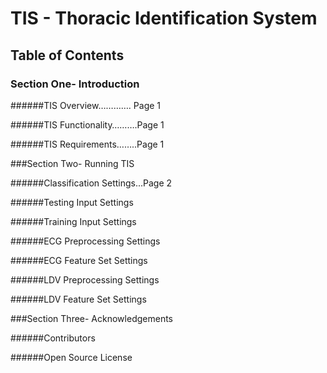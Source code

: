# TIS - Thoracic Identification System

## Table of Contents

### Section One- Introduction

######TIS Overview…………. Page 1

######TIS Functionality……….Page 1

######TIS Requirements……..Page 1

###Section Two- Running TIS

######Classification Settings...Page 2

######Testing Input Settings

######Training Input Settings

######ECG Preprocessing Settings

######ECG Feature Set Settings

######LDV Preprocessing Settings

######LDV Feature Set Settings

###Section Three- Acknowledgements

######Contributors

######Open Source License
